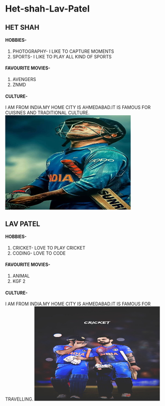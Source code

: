 # Het-shah-Lav-Patel
## HET SHAH
#### HOBBIES-
1) PHOTOGRAPHY- I LIKE TO CAPTURE MOMENTS
2) SPORTS- I LIKE TO PLAY ALL KIND OF SPORTS 

#### FAVOURITE MOVIES-
1) AVENGERS
2) ZNMD

#### CULTURE-
I AM FROM INDIA.MY HOME CITY IS AHMEDABAD.IT IS FAMOUS FOR CUISINES AND TRADITIONAL CULTURE.
<img src="images/IMG1.jpg" alt="Image Alt Text" width="400" height="300">


## LAV PATEL
#### HOBBIES-
1) CRICKET- LOVE TO PLAY CRICKET
2) CODING- LOVE TO CODE 

#### FAVOURITE MOVIES-
1) ANIMAL
2) KGF 2

#### CULTURE-
I AM FROM INDIA.MY HOME CITY IS AHMEDABAD.IT IS FAMOUS FOR TRAVELLING.
<img src="images/IMG2.jpg" alt="Image Alt Text" width="400" height="300">


